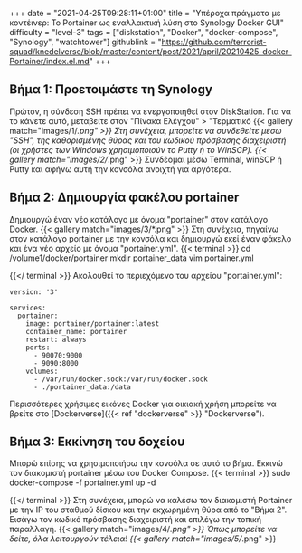 +++
date = "2021-04-25T09:28:11+01:00"
title = "Υπέροχα πράγματα με κοντέινερ: Το Portainer ως εναλλακτική λύση στο Synology Docker GUI"
difficulty = "level-3"
tags = ["diskstation", "Docker", "docker-compose", "Synology", "watchtower"]
githublink = "https://github.com/terrorist-squad/knedelverse/blob/master/content/post/2021/april/20210425-docker-Portainer/index.el.md"
+++

## Βήμα 1: Προετοιμάστε τη Synology
Πρώτον, η σύνδεση SSH πρέπει να ενεργοποιηθεί στον DiskStation. Για να το κάνετε αυτό, μεταβείτε στον "Πίνακα Ελέγχου" > "Τερματικό
{{< gallery match="images/1/*.png" >}}
Στη συνέχεια, μπορείτε να συνδεθείτε μέσω "SSH", της καθορισμένης θύρας και του κωδικού πρόσβασης διαχειριστή (οι χρήστες των Windows χρησιμοποιούν το Putty ή το WinSCP).
{{< gallery match="images/2/*.png" >}}
Συνδέομαι μέσω Terminal, winSCP ή Putty και αφήνω αυτή την κονσόλα ανοιχτή για αργότερα.
## Βήμα 2: Δημιουργία φακέλου portainer
Δημιουργώ έναν νέο κατάλογο με όνομα "portainer" στον κατάλογο Docker.
{{< gallery match="images/3/*.png" >}}
Στη συνέχεια, πηγαίνω στον κατάλογο portainer με την κονσόλα και δημιουργώ εκεί έναν φάκελο και ένα νέο αρχείο με όνομα "portainer.yml".
{{< terminal >}}
cd /volume1/docker/portainer
mkdir portainer_data
vim portainer.yml

{{</ terminal >}}
Ακολουθεί το περιεχόμενο του αρχείου "portainer.yml":
```
version: '3'

services:
  portainer:
    image: portainer/portainer:latest
    container_name: portainer
    restart: always
    ports:
      - 90070:9000
      - 9090:8000
    volumes:
      - /var/run/docker.sock:/var/run/docker.sock
      - ./portainer_data:/data

```
Περισσότερες χρήσιμες εικόνες Docker για οικιακή χρήση μπορείτε να βρείτε στο [Dockerverse]({{< ref "dockerverse" >}} "Dockerverse").
## Βήμα 3: Εκκίνηση του δοχείου
Μπορώ επίσης να χρησιμοποιήσω την κονσόλα σε αυτό το βήμα. Εκκινώ τον διακομιστή portainer μέσω του Docker Compose.
{{< terminal >}}
sudo docker-compose -f portainer.yml up -d

{{</ terminal >}}
Στη συνέχεια, μπορώ να καλέσω τον διακομιστή Portainer με την IP του σταθμού δίσκου και την εκχωρημένη θύρα από το "Βήμα 2". Εισάγω τον κωδικό πρόσβασης διαχειριστή και επιλέγω την τοπική παραλλαγή.
{{< gallery match="images/4/*.png" >}}
Όπως μπορείτε να δείτε, όλα λειτουργούν τέλεια!
{{< gallery match="images/5/*.png" >}}